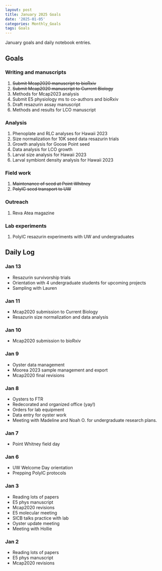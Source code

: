 ```yaml
---
layout: post
title: January 2025 Goals
date: '2025-01-05'
categories: Monthly_Goals
tags: Goals
---
```


January goals and daily notebook entries. 

## Goals  

### Writing and manuscripts 
              
1. ~~Submit Mcap2020 manuscript to bioRxiv~~
2. ~~Submit Mcap2020 manuscript to Current Biology~~
3. Methods for Mcap2023 analysis
4. Submit E5 physiology ms to co-authors and bioRxiv 
5. Draft resazurin assay manuscript
6. Methods and results for LCO manuscript 

### Analysis

1. Phenoplate and RLC analyses for Hawaii 2023
2. Size normalization for 10K seed data resazurin trials
3. Growth analysis for Goose Point seed
4. Data analysis for LCO growth 
5. Larval size analysis for Hawaii 2023
6. Larval symbiont density analysis for Hawaii 2023

### Field work 

1. ~~Maintenance of seed at Point Whitney~~
2. ~~PolyIC seed transport to UW~~ 

### Outreach 

1. Reva Atea magazine 

### Lab experiments 

1. PolyIC resazurin experiments with UW and undergraduates

## **Daily Log**   

### Jan 13

- Resazurin survivorship trials
- Orientation with 4 undergraduate students for upcoming projects 
- Sampling with Lauren 

### Jan 11

- Mcap2020 submission to Current Biology 
- Resazurin size normalization and data analysis 

### Jan 10

- Mcap2020 submission to bioRxiv
 
### Jan 9

- Oyster data management 
- Moorea 2023 sample management and export 
- Mcap2020 final revisions 

### Jan 8

- Oysters to FTR 
- Redecorated and organized office (yay!) 
- Orders for lab equipment 
- Data entry for oyster work 
- Meeting with Madeline and Noah O. for undergraduate research plans. 

### Jan 7

- Point Whitney field day

### Jan 6

- UW Welcome Day orientation
- Prepping PolyIC protocols 

### Jan 3

- Reading lots of papers 
- E5 phys manuscript 
- Mcap2020 revisions
- E5 molecular meeting 
- SICB talks practice with lab 
- Oyster update meeting 
- Meeting with Hollie 

### Jan 2

- Reading lots of papers 
- E5 phys manuscript 
- Mcap2020 revisions